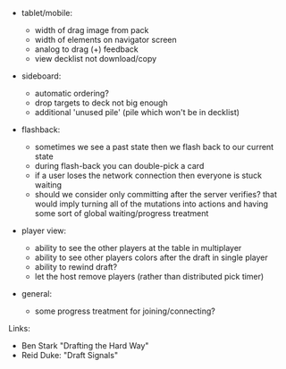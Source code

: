 
- tablet/mobile:

    - width of drag image from pack
    - width of elements on navigator screen
    - analog to drag (+) feedback
    - view decklist not download/copy

- sideboard:

    - automatic ordering?
    - drop targets to deck not big enough
    - additional 'unused pile' (pile which won't be in decklist) 

- flashback: 

    - sometimes we see a past state then we flash back to our current state
    - during flash-back you can double-pick a card
    - if a user loses the network connection then everyone is stuck waiting
    - should we consider only committing after the server verifies? that would
      imply turning all of the mutations into actions and having some sort
      of global waiting/progress treatment

- player view:

    - ability to see the other players at the table in multiplayer
    - ability to see other players colors after the draft in single player
    - ability to rewind draft?
    - let the host remove players (rather than distributed pick timer)

- general:

    - some progress treatment for joining/connecting?

Links:

- Ben Stark "Drafting the Hard Way"
- Reid Duke: "Draft Signals"

